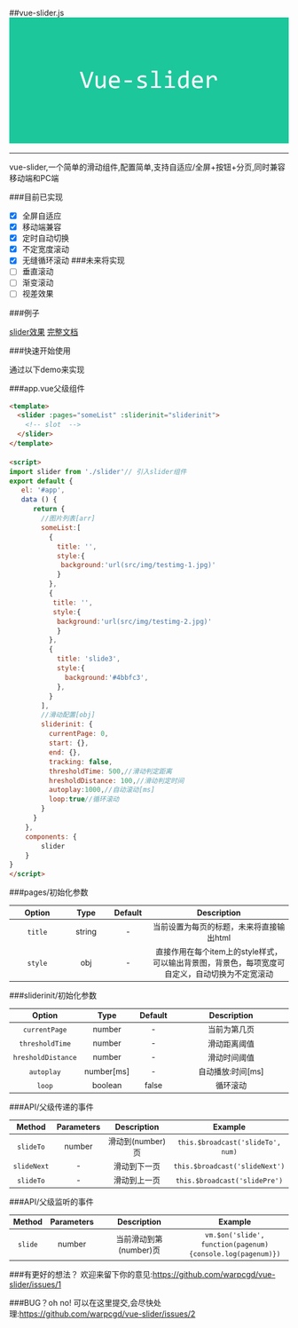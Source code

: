 ##vue-slider.js
![](vue-slider-github.jpg)
* * *

vue-slider,一个简单的滑动组件,配置简单,支持自适应/全屏+按钮+分页,同时兼容移动端和PC端

###目前已实现
- [x] 全屏自适应
- [x] 移动端兼容
- [x] 定时自动切换
- [x] 不定宽度滚动
- [x] 无缝循环滚动
###未来将实现
- [ ] 垂直滚动
- [ ] 渐变滚动
- [ ] 视差效果

###例子

[slider效果](https://warpcgd.github.io/vue-slider/index.html)
[完整文档](https://github.com/warpcgd/vue-slider/tree/gh-pages)

###快速开始使用

通过以下demo来实现

###app.vue父级组件

```html
<template>
  <slider :pages="someList" :sliderinit="sliderinit">
    <!-- slot  -->
  </slider>
</template>

<script>
import slider from './slider'// 引入slider组件
export default {
   el: '#app',
   data () {
      return {
        //图片列表[arr]
        someList:[
          {
            title: '',
            style:{
             background:'url(src/img/testimg-1.jpg)'
            }
          },
          {
           title: '',
           style:{
            background:'url(src/img/testimg-2.jpg)'
            }
          },
          {
            title: 'slide3',
            style:{
              background:'#4bbfc3',
            },
          }
        ],
        //滑动配置[obj]
        sliderinit: {
          currentPage: 0,
          start: {},
          end: {},
          tracking: false,
          thresholdTime: 500,//滑动判定距离
          hresholdDistance: 100,//滑动判定时间
          autoplay:1000,//自动滚动[ms]
          loop:true//循环滚动
        }
      }
    },
    components: {
        slider
    }
}
</script>

```
###pages/初始化参数
<table width="100%">
<thead>
  <tr>
    <th width="20%">Option</th>
    <th width="15%">Type</th>
    <th width="15%">Default</th>
    <th width="50%">Description</th>
  </tr>
</thead>
<tbody>
  <tr align="center">
    <td><code>title</code></td>
    <td>string</td>
    <td>-</td>
    <td>当前设置为每页的标题，未来将直接输出html</td>
  </tr>
  <tr align="center">
    <td><code>style</code></td>
    <td>obj</td>
    <td>-</td>
    <td>直接作用在每个item上的style样式，可以输出背景图，背景色，每项宽度可自定义，自动切换为不定宽滚动</td>
  </tr>
 </tbody>
</table>
###sliderinit/初始化参数
<table width="100%">
<thead>
  <tr>
    <th width="20%">Option</th>
    <th width="15%">Type</th>
    <th width="15%">Default</th>
    <th width="50%">Description</th>
  </tr>
</thead>
<tbody>
  <tr align="center">
    <td><code>currentPage</code></td>
    <td>number</td>
    <td>-</td>
    <td>当前为第几页</td>
  </tr>
  <tr align="center">
    <td><code>thresholdTime</code></td>
    <td>number</td>
    <td>-</td>
    <td>滑动距离阈值</td>
  </tr>
  <tr align="center">
    <td><code>hresholdDistance</code></td>
    <td>number</td>
    <td>-</td>
    <td>滑动时间阈值</td>
  </tr>
  <tr align="center">
    <td><code>autoplay</code></td>
    <td>number[ms]</td>
    <td>-</td>
    <td>自动播放:时间[ms]</td>
  </tr>
  <tr align="center">
    <td><code>loop</code></td>
    <td>boolean</td>
    <td>false</td>
    <td>循环滚动</td>
  </tr>
 </tbody>
</table>
###API/父级传递的事件
<table width="100%" align="center">
<thead>
  <tr>
    <th align="center" width="12.5%">Method</th>
    <th align="center" width="12.5%">Parameters</th>
    <th align="center" width="35%">Description</th>
    <th align="center" width="40%">Example</th>
  </tr>
</thead>
<tbody>
  <tr align="center">
    <td><code>slideTo</code></td>
    <td>number</td>
    <td>滑动到(number)页</td>
    <td><code>this.$broadcast('slideTo', num)</code></td>
  </tr>
 <tr align="center">
    <td><code>slideNext</code></td>
    <td>-</td>
    <td>滑动到下一页</td>
    <td><code>this.$broadcast('slideNext')</code></td>
  </tr>
  <tr align="center">
    <td><code>slideTo</code></td>
    <td>-</td>
    <td>滑动到上一页</td>
    <td><code>this.$broadcast('slidePre')</code></td>
  </tr>
 </tbody>
</table>
###API/父级监听的事件
<table width="100%" align="center">
<thead>
  <tr>
    <th align="center" width="12.5%">Method</th>
    <th align="center" width="12.5%">Parameters</th>
    <th align="center" width="35%">Description</th>
    <th align="center" width="40%">Example</th>
  </tr>
</thead>
<tbody>
  <tr align="center">
    <td><code>slide</code></td>
    <td>number</td>
    <td>当前滑动到第(number)页</td>
    <td><code>vm.$on('slide', function(pagenum){console.log(pagenum)})</code></td>
  </tr>
 </tbody>
</table>

###有更好的想法？
欢迎来留下你的意见:https://github.com/warpcgd/vue-slider/issues/1

###BUG？oh no!
可以在这里提交,会尽快处理:https://github.com/warpcgd/vue-slider/issues/2